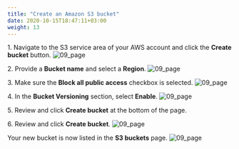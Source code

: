 ```yaml
---
title: "Create an Amazon S3 bucket"
date: 2020-10-15T18:47:11+03:00
weight: 13
---
```

1\. Navigate to the S3 service area of your AWS account and click the __Create bucket__ button.
![09_page](/images/module1/create_bucket.png)

2\. Provide a __Bucket name__ and select a __Region__.
![09_page](/images/module1/09_page.png)

3\. Make sure the __Block all public access__ checkbox is selected.
![09_page](/images/module1/11_page.png)

4\. In the __Bucket Versioning__ section, select __Enable__.
![09_page](/images/module1/10_page.png)

5\. Review and click __Create bucket__ at the bottom of the page.

6\. Review and click __Create bucket__.
![09_page](/images/module1/12_page.png)

Your new bucket is now listed in the __S3 buckets__ page.
![09_page](/images/module1/13_page.png)
